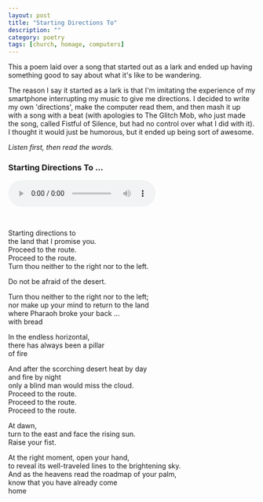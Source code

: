 ```yaml
---
layout: post
title: "Starting Directions To"
description: ""
category: poetry
tags: [church, homage, computers]
---
```


This a poem laid over a song that started out as a lark and ended up having something good to say about what it's like to be wandering.

The reason I say it started as a lark is that I'm imitating the experience of my smartphone interrupting my music to give me directions. I decided to write my own 'directions', make the computer read them, and then mash it up with a song with a beat (with apologies to The Glitch Mob, who just made the song, called Fistful of Silence, but had no control over what I did with it). I thought it would just be humorous, but it ended up being sort of awesome.

*Listen first, then read the words.*  

### Starting Directions To ...

<audio width="300" height="32" controls="controls">
    <source src="/assets/startingdirectionsto.mp3" type="audio/mpeg" />
</audio>

<p>&nbsp; </p>
 
Starting directions to  
the land that I promise you.  
Proceed to the route.  
Proceed to the route.  
Turn thou neither to the right nor to the left.  

Do not be afraid of the desert.  

Turn thou neither to the right nor to the left;  
nor make up your mind to return to the land  
where Pharaoh broke your back ...  
with bread  

In the endless horizontal,  
there has always been a pillar  
of fire  

And after the scorching desert heat by day   
and fire by night  
only a blind man would miss the cloud.  
Proceed to the route.  
Proceed to the route.  
Proceed to the route.  

At dawn,  
turn to the east and face the rising sun.  
Raise your fist.  

At the right moment, open your hand,  
to reveal its well-traveled lines to the brightening sky.  
And as the heavens read the roadmap of your palm,  
know that you have already come  
home  